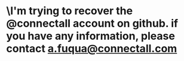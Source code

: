 # \I'm trying to recover the @connectall account on github. if you have any information, please contact a.fuqua@connectall.com 
